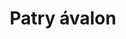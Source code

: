 ---
title: Patry ávalon
date: 
draft: false

# descripcion
description : Aros colgantes pasantes en plata 925 y ávalon.

materials: Plata 925

color: 

dimensions: Largo total 3cm. Ancho dije 1.4cm

code: 01-01-0959

type: "Aros"

categories: []

price: $7.590,00

price_eftvo: $6.450,00

# Images
# first image will be shown in the product page
images:
  # - image: "images/path_to_image"
  # La ubicacion de las imagenes es imagenes/Aros/Aros.Colgantes/01-01-0959-patry-avalon
  - image: "./images/aros/colgantes/01-01-0959-patry-avalon.jpg"
---